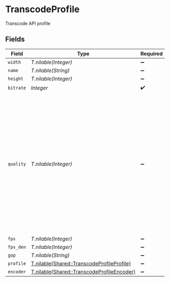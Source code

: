 # TranscodeProfile

Transcode API profile


## Fields

| Field                                                                                                                                                                                                                   | Type                                                                                                                                                                                                                    | Required                                                                                                                                                                                                                | Description                                                                                                                                                                                                             | Example                                                                                                                                                                                                                 |
| ----------------------------------------------------------------------------------------------------------------------------------------------------------------------------------------------------------------------- | ----------------------------------------------------------------------------------------------------------------------------------------------------------------------------------------------------------------------- | ----------------------------------------------------------------------------------------------------------------------------------------------------------------------------------------------------------------------- | ----------------------------------------------------------------------------------------------------------------------------------------------------------------------------------------------------------------------- | ----------------------------------------------------------------------------------------------------------------------------------------------------------------------------------------------------------------------- |
| `width`                                                                                                                                                                                                                 | *T.nilable(Integer)*                                                                                                                                                                                                    | :heavy_minus_sign:                                                                                                                                                                                                      | N/A                                                                                                                                                                                                                     |                                                                                                                                                                                                                         |
| `name`                                                                                                                                                                                                                  | *T.nilable(String)*                                                                                                                                                                                                     | :heavy_minus_sign:                                                                                                                                                                                                      | N/A                                                                                                                                                                                                                     | 720p                                                                                                                                                                                                                    |
| `height`                                                                                                                                                                                                                | *T.nilable(Integer)*                                                                                                                                                                                                    | :heavy_minus_sign:                                                                                                                                                                                                      | N/A                                                                                                                                                                                                                     |                                                                                                                                                                                                                         |
| `bitrate`                                                                                                                                                                                                               | *Integer*                                                                                                                                                                                                               | :heavy_check_mark:                                                                                                                                                                                                      | N/A                                                                                                                                                                                                                     |                                                                                                                                                                                                                         |
| `quality`                                                                                                                                                                                                               | *T.nilable(Integer)*                                                                                                                                                                                                    | :heavy_minus_sign:                                                                                                                                                                                                      | Restricts the size of the output video using the constant quality feature. Increasing this value will result in a lower quality video. Note that this parameter might not work if the transcoder lacks support for it.<br/> |                                                                                                                                                                                                                         |
| `fps`                                                                                                                                                                                                                   | *T.nilable(Integer)*                                                                                                                                                                                                    | :heavy_minus_sign:                                                                                                                                                                                                      | N/A                                                                                                                                                                                                                     |                                                                                                                                                                                                                         |
| `fps_den`                                                                                                                                                                                                               | *T.nilable(Integer)*                                                                                                                                                                                                    | :heavy_minus_sign:                                                                                                                                                                                                      | N/A                                                                                                                                                                                                                     |                                                                                                                                                                                                                         |
| `gop`                                                                                                                                                                                                                   | *T.nilable(String)*                                                                                                                                                                                                     | :heavy_minus_sign:                                                                                                                                                                                                      | N/A                                                                                                                                                                                                                     |                                                                                                                                                                                                                         |
| `profile`                                                                                                                                                                                                               | [T.nilable(Shared::TranscodeProfileProfile)](../../models/shared/transcodeprofileprofile.md)                                                                                                                            | :heavy_minus_sign:                                                                                                                                                                                                      | N/A                                                                                                                                                                                                                     |                                                                                                                                                                                                                         |
| `encoder`                                                                                                                                                                                                               | [T.nilable(Shared::TranscodeProfileEncoder)](../../models/shared/transcodeprofileencoder.md)                                                                                                                            | :heavy_minus_sign:                                                                                                                                                                                                      | N/A                                                                                                                                                                                                                     |                                                                                                                                                                                                                         |